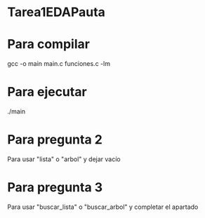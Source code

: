 # Tarea1EDAPauta

# Para compilar
gcc -o main main.c funciones.c -lm

# Para ejecutar
./main <comando> <rol>

# Para pregunta 2
Para <comando> usar "lista" o "arbol" y dejar <rol> vacío

# Para pregunta 3
Para <comando> usar "buscar_lista" o "buscar_arbol" y completar el apartado <rol>